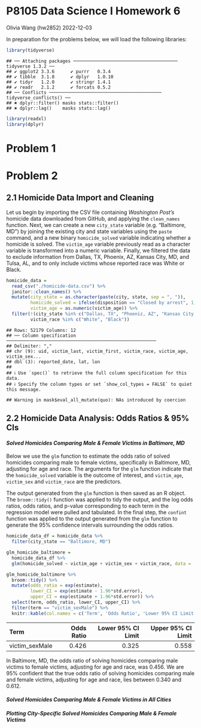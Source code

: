 P8105 Data Science I Homework 6
================
Olivia Wang (hw2852)
2022-12-03

In preparation for the problems below, we will load the following
libraries:

``` r
library(tidyverse)
```

    ## ── Attaching packages ─────────────────────────────────────── tidyverse 1.3.2 ──
    ## ✔ ggplot2 3.3.6      ✔ purrr   0.3.4 
    ## ✔ tibble  3.1.8      ✔ dplyr   1.0.10
    ## ✔ tidyr   1.2.0      ✔ stringr 1.4.1 
    ## ✔ readr   2.1.2      ✔ forcats 0.5.2 
    ## ── Conflicts ────────────────────────────────────────── tidyverse_conflicts() ──
    ## ✖ dplyr::filter() masks stats::filter()
    ## ✖ dplyr::lag()    masks stats::lag()

``` r
library(readxl)
library(dplyr)
```

# Problem 1

# Problem 2

## 2.1 Homicide Data Import and Cleaning

Let us begin by importing the CSV file containing *Washington Post’s*
homicide data downloaded from GitHub, and applying the `clean_names`
function. Next, we can create a new `city_state` variable
(e.g. “Baltimore, MD”) by joining the existing city and state variables
using the `paste` command, and a new binary `homicide_solved` variable
indicating whether a homicide is solved. The `victim_age` variable
previously read as a character variable is transformed into a numeric
variable. Finally, we filtered the data to exclude information from
Dallas, TX, Phoenix, AZ, Kansas City, MD, and Tulsa, AL, and to only
include victims whose reported race was White or Black.

``` r
homicide_data = 
  read_csv("./homicide-data.csv") %>% 
  janitor::clean_names() %>% 
  mutate(city_state = as.character(paste(city, state, sep = ", ")), 
         homicide_solved = ifelse(disposition == "Closed by arrest", 1, 0), 
         victim_age = as.numeric(victim_age)) %>% 
  filter(!(city_state %in% c("Dallas, TX", "Phoeniz, AZ", "Kansas City, MO", "Tulsa, AL")), 
         victim_race %in% c("White", "Black"))
```

    ## Rows: 52179 Columns: 12
    ## ── Column specification ────────────────────────────────────────────────────────
    ## Delimiter: ","
    ## chr (9): uid, victim_last, victim_first, victim_race, victim_age, victim_sex...
    ## dbl (3): reported_date, lat, lon
    ## 
    ## ℹ Use `spec()` to retrieve the full column specification for this data.
    ## ℹ Specify the column types or set `show_col_types = FALSE` to quiet this message.

    ## Warning in mask$eval_all_mutate(quo): NAs introduced by coercion

## 2.2 Homicide Data Analysis: Odds Ratios & 95% CIs

#### *Solved Homicides Comparing Male & Female Victims in Baltimore, MD*

Below we use the `glm` function to estimate the odds ratio of solved
homicides comparing male to female victims, specifically in Baltimore,
MD, adjusting for age and race. The arguments for the `glm` function
indicate that the `homicide_solved` variable is the outcome of interest,
and `victim_age`, `victim_sex` and `victim_race` are the predictors.

The output generated from the `glm` function is then saved as an R
object. The `broom::tidy()` function was applied to tidy the output, and
the log odds ratios, odds ratios, and p-value corresponding to each term
in the regression model were pulled and tabulated. In the final step,
the `confint` function was applied to the output generated from the
`glm` function to generate the 95% confidence intervals surrounding the
odds ratios.

``` r
homicide_data_df = homicide_data %>% 
  filter(city_state == "Baltimore, MD")

glm_homicide_baltimore = 
  homicide_data_df %>% 
  glm(homicide_solved ~ victim_age + victim_sex + victim_race, data = ., family = binomial())

glm_homicide_baltimore %>%
  broom::tidy() %>%
  mutate(odds_ratio = exp(estimate), 
         lower_CI = exp(estimate - 1.96*std.error), 
         upper_CI = exp(estimate + 1.96*std.error)) %>%
  select(term, odds_ratio, lower_CI, upper_CI) %>% 
  filter(term == "victim_sexMale") %>% 
  knitr::kable(col.names = c('Term', 'Odds Ratio', 'Lower 95% CI Limit', 'Upper 95% CI Limit'), digits = 3)
```

| Term           | Odds Ratio | Lower 95% CI Limit | Upper 95% CI Limit |
|:---------------|-----------:|-------------------:|-------------------:|
| victim_sexMale |      0.426 |              0.325 |              0.558 |

In Baltimore, MD, the odds ratio of solving homicides comparing male
victims to female victims, adjusting for age and race, was 0.456. We are
95% confident that the true odds ratio of solving homicides comparing
male and female victims, adjusting for age and race, lies between 0.340
and 0.612.

#### *Solved Homicides Comparing Male & Female Victims in All Cities*

#### *Plotting City-Specific Solved Homicides Comparing Male & Female Victims*
